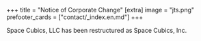 +++
title = "Notice of Corporate Change"
[extra]
image = "jts.png"
prefooter_cards = ["contact/_index.en.md"]
+++

Space Cubics, LLC has been restructured as Space Cubics, Inc.
